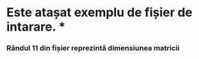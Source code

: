 <h1>Este atașat exemplu de fișier de intarare.
* <h3>Rândul 11 din fișier reprezintă dimensiunea matricii
